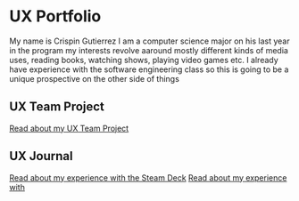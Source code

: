 # UX Portfolio

My name is Crispin Gutierrez
I am a computer science major on his last year in the program
my interests revolve aaround mostly different kinds of media uses, reading books, watching shows, playing video games etc.
I already have experience with the software engineering class so this is going to be a unique prospective on the other side of things

## UX Team Project

[Read about my UX Team Project](https://usabilityengineering.github.io/GroupActivity/)

## UX Journal

[Read about my experience with the Steam Deck](j01/)
[Read about my experience with ](j02/)
